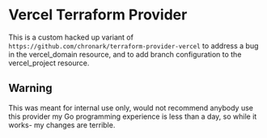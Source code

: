 # Vercel Terraform Provider

This is a custom hacked up variant of `https://github.com/chronark/terraform-provider-vercel` to address
a bug in the vercel_domain resource, and to add branch configuration to the vercel_project resource.

## Warning

This was meant for internal use only, would not recommend anybody use this provider my Go programming
experience is less than a day, so while it works- my changes are terrible.
